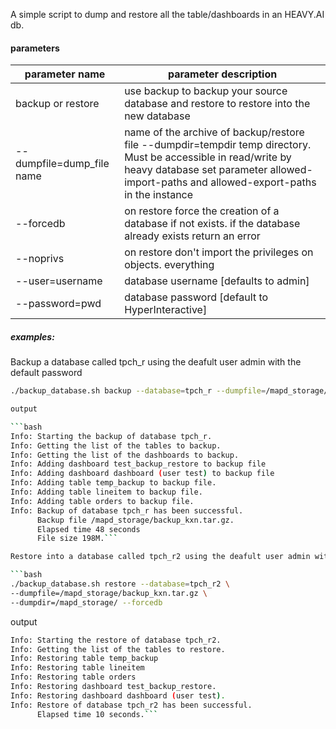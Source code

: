 A simple script to dump and restore all the table/dashboards in an HEAVY.AI db.

#### parameters

|  parameter name |parameter description|
| ------------ | ------------ |
|  backup or restore | use backup to backup your source database and restore to restore into the new database   |
|  --dumpfile=dump_file name | name of the archive of backup/restore file --dumpdir=tempdir temp directory. Must be accessible in read/write by heavy database set parameter allowed-import-paths and allowed-export-paths in the instance   |
|--forcedb | on restore force the creation of a database if not exists. if the database already exists return an error |
|  --noprivs| on restore don't import the privileges on objects. everything|
| --user=username|database username [defaults to admin]  |
|--password=pwd |database password [default to HyperInteractive] |

##### examples:

Backup a database called tpch_r using the deafult user admin with the default password

```bash
./backup_database.sh backup --database=tpch_r --dumpfile=/mapd_storage/```

output

```bash
Info: Starting the backup of database tpch_r.
Info: Getting the list of the tables to backup.
Info: Getting the list of the dashboards to backup.
Info: Adding dashboard test_backup_restore to backup file
Info: Adding dashboard dashboard (user test) to backup file
Info: Adding table temp_backup to backup file.
Info: Adding table lineitem to backup file.
Info: Adding table orders to backup file.
Info: Backup of database tpch_r has been successful.
      Backup file /mapd_storage/backup_kxn.tar.gz.
      Elapsed time 48 seconds
      File size 198M.```

Restore into a database called tpch_r2 using the deafult user admin with the default password forcing the databse creation.

```bash
./backup_database.sh restore --database=tpch_r2 \
--dumpfile=/mapd_storage/backup_kxn.tar.gz \
--dumpdir=/mapd_storage/ --forcedb
```

output

```bash
Info: Starting the restore of database tpch_r2.
Info: Getting the list of the tables to restore.
Info: Restoring table temp_backup
Info: Restoring table lineitem
Info: Restoring table orders
Info: Restoring dashboard test_backup_restore.
Info: Restoring dashboard dashboard (user test).
Info: Restore of database tpch_r2 has been successful.
      Elapsed time 10 seconds.```
      


